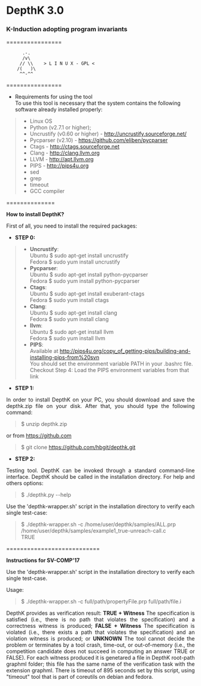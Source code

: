 <h1>DepthK 3.0</h1>
<h3>K-Induction adopting program invariants</h3>

================ 

          .-.          
          /v\
         // \\    > L I N U X - GPL <
        /(   )\
         ^^-^^

================

- Requirements for using the tool<br>
To use this tool is necessary that the system contains the following software already installed properly:

> - Linux OS
> - Python (v2.7.1 or higher);
> - Uncrustify (v0.60 or higher) - http://uncrustify.sourceforge.net/
> - Pycparser (v2.10) - https://github.com/eliben/pycparser
> - Ctags - http://ctags.sourceforge.net 
> - Clang - http://clang.llvm.org
> - LLVM - http://apt.llvm.org
> - PIPS - http://pips4u.org
> - sed
> - grep
> - timeout
> - GCC compiler

==============

<b>How to install DepthK?</b>

<p align="justify">
First of all, you need to install the required packages:
</p>

- <b>STEP 0:</b>

> - <b>Uncrustify</b>: <br> Ubuntu $ sudo apt-get install uncrustify <br> Fedora $ sudo yum install uncrustify
> - <b>Pycparser</b>: <br> Ubuntu $ sudo apt-get install python-pycparser <br> Fedora $ sudo yum install python-pycparser
> - <b>Ctags</b>: <br> Ubuntu $ sudo apt-get install exuberant-ctags <br>Fedora $ sudo yum install ctags
> - <b>Clang</b>: <br> Ubuntu $ sudo apt-get install clang <br>Fedora $ sudo yum install clang
> - <b>llvm</b>: <br> Ubuntu $ sudo apt-get install llvm <br>Fedora $ sudo yum install llvm
> - <b>PIPS</b>: <br>Available at http://pips4u.org/copy_of_getting-pips/building-and-installing-pips-from%20svn <br>
You should set the environment variable PATH in your .bashrc file. <br> 
Checkout Step 4: Load the PIPS environment variables from that link<br>


- <b>STEP 1:</b>

<p align="justify">
In order to install DepthK on your PC, you should download and save the depthk.zip file on your disk. 
After that, you should type the following command:
</p>

> $ unzip depthk.zip

or from https://github.com

> $ git clone https://github.com/hbgit/depthk.git

- <b>STEP 2:</b>

<p align="justify">
Testing tool. DepthK can be invoked through a standard command-line interface. DepthK should be called 
in the installation directory. For help and others options: 

> $ ./depthk.py --help

</p>

Use the 'depthk-wrapper.sh' script in the installation directory to verify each single test-case:

> $ ./depthk-wrapper.sh -c  /home/user/depthk/samples/ALL.prp /home/user/depthk/samples/example1_true-unreach-call.c <br>
> TRUE <br>


===========================

<b> Instructions for SV-COMP'17 </b>

Use the 'depthk-wrapper.sh' script in the installation directory to verify each single test-case. 

Usage: 

> $ ./depthk-wrapper.sh -c  full/path/propertyFile.prp full/path/file.i

<p align="justify">
DepthK provides as verification result:
<b>TRUE + Witness</b> The specification is satisfied (i.e., there is no path that violates the specification) and 
a correctness witness is produced; 
<b>FALSE + Witness</b> The specification is violated (i.e., there exists a path that violates the specification) 
and an violation witness is produced; 
or <b>UNKNOWN</b> The tool cannot decide the problem or terminates by a tool crash, time-out, or out-of-memory 
(i.e., the competition candidate does not succeed in computing an answer TRUE or FALSE).
For each witness produced it is genetared a file in DepthK root-path graphml folder; this file has the same name
of the verification task with the extension </b>graphml</b>.
There is timeout of 895 seconds set by this script, using "timeout" tool that is part of coreutils 
on debian and fedora. 
</p>

